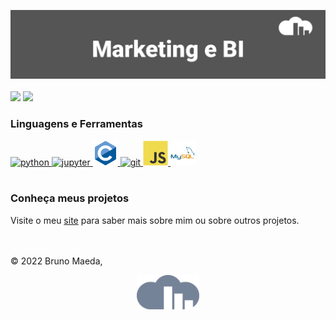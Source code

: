 ![Main](https://raw.githubusercontent.com/bmmaeda/bmmaeda/main/banner_profile.png)
<br/></br>
<a href="https://www.linkedin.com/in/bruno-maeda/" target="_blank"><img src="https://img.shields.io/badge/-LinkedIn-%230077B5?style=for-the-badge&logo=linkedin&logoColor=white" target="_blank"></a>
<a href="https://brasiot.com.br" target="_blank"><img src="https://img.shields.io/badge/website-000000?style=for-the-badge&logo=About.me&logoColor=white" target="_blank"></a> 



<h3 align="left">Linguagens e Ferramentas</h3>
  <a href="https://www.python.org/" target="_blank" rel="noreferrer"> <img src="https://cdn.jsdelivr.net/gh/devicons/devicon/icons/python/python-original.svg"
alt="python" width="40" height="40"/>
  <a href="https://jupyter.org/" target="_blank" rel="noreferrer"> <img src="https://cdn.jsdelivr.net/gh/devicons/devicon/icons/jupyter/jupyter-original-wordmark.svg" class="filter-green" alt="jupyter" width="40" height="40"/>
  <a href="https://www.cprogramming.com/" target="_blank" rel="noreferrer"> <img src="https://raw.githubusercontent.com/devicons/devicon/master/icons/c/c-original.svg" alt="c" width="40" height="40"/>
</a>
  <a href="https://git-scm.com/" target="_blank" rel="noreferrer"> <img src="https://www.vectorlogo.zone/logos/git-scm/git-scm-icon.svg" alt="git" width="40" height="40"/>
</a> 
  <a href="https://developer.mozilla.org/en-US/docs/Web/JavaScript" target="_blank" rel="noreferrer"> <img src="https://raw.githubusercontent.com/devicons/devicon/master/icons/javascript/javascript-original.svg" alt="javascript" width="40" height="40"/>
</a> 
  <a href="https://www.mysql.com/" target="_blank" rel="noreferrer"> <img src="https://raw.githubusercontent.com/devicons/devicon/master/icons/mysql/mysql-original-wordmark.svg" alt="mysql" width="40" height="40"/>
</a>
<br/> 
<br/> 
<h3 align="left">Conheça meus projetos</h3>

  Visite o meu [site](https://brasiot.com.br/) para saber mais sobre mim ou sobre outros projetos.

<br/>
<br/>
© 2022 Bruno Maeda,

<p align="center">
    <a href="https://brasiot.com.br"><img src="https://raw.githubusercontent.com/bmmaeda/imersaods4/master/logo-dastratus-nw.png" align="center" width=100/></a>
</p>
<div align="center">
</div>
